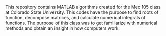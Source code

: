 This repository contains MATLAB algorithms created for the Mec 105 class at Colorado State University. This codes have the purpose to find roots of function, decompose matrices, and calculate numerical integrals of functions. The purpose of this class was to get familiarize with numerical methods and obtain an insight in how computers work.


